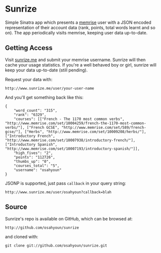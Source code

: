 Sunrize
=======

Simple Sinatra app which presents a [memrise](http://www.memrise.com) user with a JSON encoded representation of their account data (rank, points, total words learnt and so on). The app periodically visits memrise, keeping user data up-to-date.

## Getting Access
Visit [sunrize.me](http://www.sunrize.me) and submit your memrise username. Sunrize will then cache your usage statistics. If you're a well behaved boy or girl, sunrize will keep your data up-to-date (still pending).

Request your data with:

    http://www.sunrize.me/user/your-user-name

And you'll get something back like this:

    {
        "word_count": "315",
        "rank": "6329",
        "courses": [["French - The 1170 most common verbs", "http://www.memrise.com/set/10004259/french-the-1170-most-common-verbs/"], ["French GCSE", "http://www.memrise.com/set/589/french-gcse/"], ["Herbs", "http://www.memrise.com/set/10009208/herbs/"], ["Introductory French", "http://www.memrise.com/set/10007938/introductory-french/"], ["Introductory Spanish", "http://www.memrise.com/set/10007193/introductory-spanish/"]],
        "high_fives": "2",
        "points": "112726",
        "thumbs_up": "0",
        "courses_total": "5",
        "username": "osahyoun"
    }

JSONP is supported, just pass `callback` in your query string:

    http://www.sunrize.me/user/osahyoun?callback=blah

## Source

Sunrize's repo is available on GitHub, which can be browsed at:

    http://github.com/osahyoun/sunrize

and cloned with:

    git clone git://github.com/osahyoun/sunrize.git
